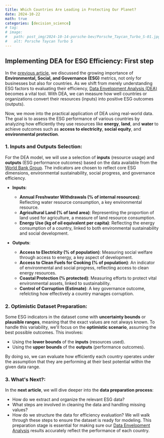 ```yaml
---
title: Which Countries Are Leading in Protecting Our Planet?
date: 2024-10-22
math: true
categories: [decision_science]
# tag: 
# image:
#   path: post_img/2024-10-14-porsche-bev/Porsche_Taycan_Turbo_S-01.jpg
#   alt: Porsche Taycan Turbo S
---
```

## **Implementing DEA for ESG Efficiency: First step**
In the [previous article](https://optinbusiness.com/posts/ESG/), we discussed the growing importance of **Environmental, Social, and Governance (ESG)** metrics, not only for businesses but also for countries. As we shift from merely understanding ESG factors to evaluating their efficiency, [Data Envelopment Analysis (DEA)](https://optinbusiness.com/posts/DEA/) becomes a vital tool. With DEA, we can measure how well countries or organizations convert their resources (inputs) into positive ESG outcomes (outputs).

Now, we move into the practical application of DEA using real-world data. The goal is to assess the ESG performance of various countries by analyzing how efficiently they use resources like **energy**, **land**, and **water** to achieve outcomes such as **access to electricity**, **social equity**, and **environmental protection**.

### **1. Inputs and Outputs Selection**:
For the DEA model, we will use a selection of **inputs** (resource usage) and **outputs** (ESG performance outcomes) based on the data available from the [World Bank Group](https://www.worldbank.org/ext/en/home). The indicators are chosen to reflect core ESG dimensions, environmental sustainability, social progress, and governance efficiency.
- **Inputs**:
  - **Annual Freshwater Withdrawals (% of internal resources)**: Reflecting water resource consumption, a key environmental resource.
  - **Agricultural Land (% of land area)**: Representing the proportion of land used for agriculture, a measure of land resource consumption.
  - **Energy Use (kg of oil equivalent per capita)**: Reflecting the energy consumption of a country, linked to both environmental sustainability and social development.

- **Outputs**:
  - **Access to Electricity (% of population)**: Measuring social welfare through access to energy, a key aspect of development.
  - **Access to Clean Fuels for Cooking (% of population)**: An indicator of environmental and social progress, reflecting access to clean energy resources.
  - **Coastal Protection (% protected)**: Measuring efforts to protect vital environmental assets, linked to sustainability.
  - **Control of Corruption (Estimate)**: A key governance outcome, refelcting how effectively a country manages corruption.

### **2. Optimistic Dataset Preparation**:
Some ESG indicators in the dataset come with **uncertainty bounds** or **plausible ranges**, meaning that the exact values are not always known. To handle this variability, we'll focus on the **optimistic scenario**, assuming the best possible outcomes. This involves:
- Using the **lower bounds** of the **inputs** (resources used).
- Using the **upper bounds** of the **outputs** (performance outcomes).

By doing so, we can evaluate how efficiently each country operates under the assumption that they are performing at their best potential within the given data range.

### **3. What's Next?**:
In the **next article**, we will dive deeper into the **data preparation process**:
- How do we extract and organize the relevant ESG data?
- What steps are involved in cleaning the data and handling missing values?
- How do we structure the data for efficiency evaluation?
We will walk through these steps to ensure the dataset is ready for modeling. This preparation stage is essential for making sure our [Data Envelopment Analysis](https://optinbusiness.com/posts/DEA/) results accurately reflect the performance of each country.
